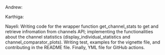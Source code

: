 Andrew: 

Karthiga:

Nayeli: Writing code for the wrapper function get_channel_stats to get and retrieve infromation from channels API; implementing the functionalities about the channel statistics 
(display_individual_statistics and channel_comparator_plots). Writing test, examples for the vignette file, and contributing in the README file. Finally, YML file for GitHub actions. 

